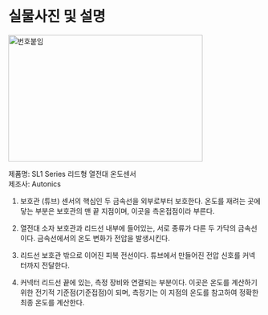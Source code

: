 # 실물사진 및 설명
<img width="387" height="252" alt="번호붙임" src="https://github.com/user-attachments/assets/729e089c-13b1-4489-ac6b-066b7ad0af7b" />  

제품명: SL1 Series 리드형 열전대 온도센서  
제조사: Autonics

1. 보호관 (튜브)
센서의 핵심인 두 금속선을 외부로부터 보호한다. 
온도를 재려는 곳에 닿는 부분은 보호관의 맨 끝 지점이며, 이곳을 측온접점이라 부른다.

2. 열전대 소자
보호관과 리드선 내부에 들어있는, 서로 종류가 다른 두 가닥의 금속선이다. 
금속선에서의 온도 변화가 전압을 발생시킨다. 

3. 리드선
보호관 밖으로 이어진 피복 전선이다. 
튜브에서 만들어진 전압 신호를 커넥터까지 전달한다.

4. 커넥터
리드선 끝에 있는, 측정 장비와 연결되는 부분이다. 
이곳은 온도를 계산하기 위한 전기적 기준점(기준접점)이 되며, 측정기는 이 지점의 온도를 참고하여 정확한 최종 온도를 계산한다.
